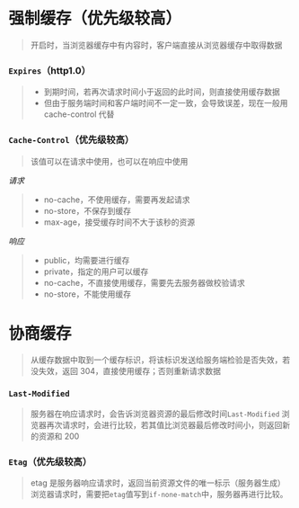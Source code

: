# 强制缓存（优先级较高）

> 开启时，当浏览器缓存中有内容时，客户端直接从浏览器缓存中取得数据

### `Expires`（http1.0）

> - 到期时间，若再次请求时间小于返回的此时间，则直接使用缓存数据
> - 但由于服务端时间和客户端时间不一定一致，会导致误差，现在一般用 cache-control 代替

### `Cache-Control`（优先级较高）

> 该值可以在请求中使用，也可以在响应中使用

_请求_

> - no-cache，不使用缓存，需要再发起请求
> - no-store，不保存到缓存
> - max-age，接受缓存时间不大于该秒的资源

_响应_

> - public，均需要进行缓存
> - private，指定的用户可以缓存
> - no-cache，不直接使用缓存，需要先去服务器做校验请求
> - no-store，不能使用缓存

# 协商缓存

> 从缓存数据中取到一个缓存标识，将该标识发送给服务端检验是否失效，若没失效，返回 304，直接使用缓存；否则重新请求数据

### `Last-Modified`

> 服务器在响应请求时，会告诉浏览器资源的最后修改时间`Last-Modified`
> 浏览器再次请求时，会进行比较，若其值比浏览器最后修改时间小，则返回新的资源和 200

### `Etag`（优先级较高）

> etag 是服务器响应请求时，返回当前资源文件的唯一标示（服务器生成）
> 浏览器请求时，需要把`etag`值写到`if-none-match`中，服务器再进行比较。
